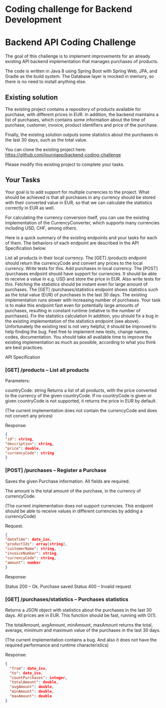 # Coding challenge for Backend Development

# Backend API Coding Challenge
The goal of this challenge is to implement improvements for an already existing API backend implementation that manages purchases of products.

The code is written in Java 8 using Spring Boot with Spring Web, JPA, and Gradle as the build system. The Database layer is mocked in memory, so there is no need to install anything else.

## Existing solution
The existing project contains a repository of products available for purchase, with different prices in EUR. In addition, the backend maintains a list of purchases, which contains some information about the time of purchase, customer, invoice, product identifiers and price of the purchase.

Finally, the existing solution outputs some statistics about the purchases in the last 30 days, such as the total value.

You can clone the existing project here: https://github.com/journiapp/backend-coding-challenge

Please modify this existing project to complete your tasks.

## Your Tasks
Your goal is to add support for multiple currencies to the project. What should be achieved is that all purchases in any currency should be stored with their converted value in EUR, so that we can calculate the statistics correctly in EUR as well.

For calculating the currency conversion itself, you can use the existing implementation of the CurrencyConverter, which supports many currencies including USD, CHF, among others.

Here is a quick summary of the existing endpoints and your tasks for each of them. The behaviors of each endpoint are described in the API Specification below.

List all products in their local currency.
The [GET] /products endpoint should return the currencyCode and convert any prices to the local currency. Write tests for this.
Add purchases in local currency.
The [POST] /purchases endpoint should have support for currencies. It should be able to receive a value in e.g. USD and store the price in EUR. Also write tests for this.
Fetching the statistics should be instant even for large amount of purchases.
The [GET] /purchases/statistics endpoint shows statistics such as the total value (EUR) of purchases in the last 30 days. The existing implementation runs slower with increasing number of purchases. Your task is to make this endpoint fast even for potentially large amounts of purchases, resulting in constant runtime (relative to the number of purchases).
Fix the statistics calculation
In addition, you should fix a bug in the existing implementation of the statistics endpoint (see above). Unfortunately the existing test is not very helpful, it should be improved to help finding the bug.
Feel free to implement new tests, change names, codes, documentation. You should take all available time to improve the existing implementation as much as possible, according to what you think are best practices.

API Specification

### [GET] /products – List all products
Parameters:

countryCode: string
Returns a list of all products, with the price converted to the currency of the given countryCode. If no countryCode is given or given countryCode is not supported, it returns the price in EUR by default.

(The current implementation does not contain the currencyCode and does not convert any prices)

Response:
```json
{
"id": string,
"description": string,
"price": double,
"currencyCode": string
}
```

### [POST] /purchases – Register a Purchase
Saves the given Purchase information. All fields are required.

The amount is the total amount of the purchase, in the currency of currencyCode.

(The current implementation does not support currencies. This endpoint should be able to receive values in different currencies by adding a currencyCode)

Request:
```json
{
"dateTime": date_iso,
"productIds": array[string],
"customerName": string,
"invoiceNumber": string,
"currencyCode": string,
"amount": number
}
```

Response:

Status 200 – Ok. Purchase saved
Status 400 – Invalid request

### [GET] /purchases/statistics – Purchases statistics
Returns a JSON object with statistics about the purchases in the last 30 days. All prices are in EUR. This function should be fast, running with O(1).

The totalAmount, avgAmount, minAmount, maxAmount returns the total, average, minimum and maximum value of the purchases in the last 30 days.

(The current implementation contains a bug. And also it does not have the required performance and runtime characteristics)

Response:
```json
{
  "from": date_iso,
  "to": date_iso,
  "countPurchases": integer,
  "totalAmount": double,
  "avgAmount": double,
  "minAmount": double,
  "maxAmount": double
}
```